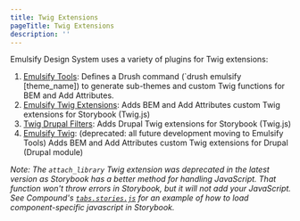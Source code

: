 ```yaml
---
title: Twig Extensions
pageTitle: Twig Extensions
description: ''
---
```


Emulsify Design System uses a variety of plugins for Twig extensions:

1. [Emulsify Tools](https://www.drupal.org/project/emulsify_tools): Defines a Drush command (`drush emulsify [theme_name]) to generate sub-themes and custom Twig functions for BEM and Add Attributes.
2. [Emulsify Twig Extensions](https://github.com/emulsify-ds/emulsify-twig-extensions): Adds BEM and Add Attributes custom Twig extensions for Storybook (Twig.js)
3. [Twig Drupal Filters](https://www.npmjs.com/package/twig-drupal-filters): Adds Drupal Twig extensions for Storybook (Twig.js)
4. [Emulsify Twig](https://www.drupal.org/project/emulsify_twig): (deprecated: all future development moving to Emulsify Tools) Adds BEM and Add Attributes custom Twig extensions for Drupal (Drupal module)

_Note: The `attach_library` Twig extension was deprecated in the latest version as Storybook has a better method for handling JavaScript. That function won't throw errors in Storybook, but it will not add your JavaScript. See Compound's_ [_`tabs.stories.js`_](https://github.com/emulsify-ds/compound/blob/main/components/02-molecules/tabs/tabs.stories.js) _for an example of how to load component-specific javascript in Storybook._
